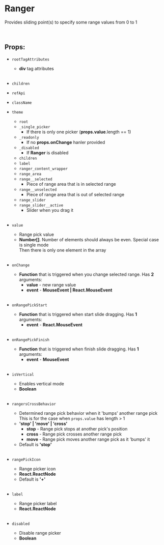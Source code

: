 # Ranger

Provides sliding point(s) to specify some range values from 0 to 1<br />

<br />

## Props:

- `rootTagAttributes`
    - **div** tag attributes<br /><br />

- `children`

- `refApi`

- `className`

- `theme`
    - `root`
    - `_single_picker`
        - If there is only one picker (**props.value**.length == 1)
    - `_readonly`
        - If no **props.onChange** hanler provided
    - `_disabled`
        - If **Ranger** is disabled
    - `children`
    - `label`
    - `ranger_content_wrapper`
    - `range_area`
    - `range__selected`
        - Piece of range area that is in selected range
    - `range__unselected`
        - Piece of range area that is out of selected range
    - `range_slider`
    - `range_slider__active`
        - Slider when you drag it<br /><br />

- `value`
    - Range pick value
    - **Number[]**. Number of elements should always be even. Special case is single mode<br />
    Then there is only one element in the array<br /><br />

- `onChange`
    - **Function** that is triggered when you change selected range. Has **2** arguments:
        - **value** - new range value
        - **event** - **MouseEvent | React.MouseEvent**<br /><br />

- `onRangePickStart`
    - **Function** that is triggered when start slide dragging. Has **1** arguments:
        - **event** - **React.MouseEvent**<br /><br />

- `onRangePickFinish`
    - **Function** that is triggered when finish slide dragging. Has **1** arguments:
        - **event** - **MouseEvent**<br /><br />

- `isVertical`
    - Enables vertical mode
    - **Boolean**<br /><br />

- `rangersCrossBehavior`
    - Determined range pick behavior when it 'bumps' another range pick<br />
        This is for the case when `props.value` has length > 1
    - **'stop' | 'move' | 'cross'**
        - **stop** - Range pick stops at another pick's position
        - **cross** - Range pick crosses another range pick
        - **move** - Range pick moves another range pick as it 'bumps' it
    - Default is **'stop'**<br /><br />

- `rangePickIcon`
    - Range picker icon
    - **React.ReactNode**
    - Default is **'+'**<br /><br />

- `label`
    - Range picker label
    - **React.ReactNode**<br /><br />

- `disabled`
    - Disable range picker
    - **Boolean**